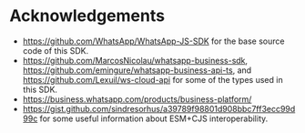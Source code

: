 # Acknowledgements

- <https://github.com/WhatsApp/WhatsApp-JS-SDK> for the base source code of this
  SDK.
- <https://github.com/MarcosNicolau/whatsapp-business-sdk>,
  <https://github.com/emingure/whatsapp-business-api-ts>, and
  <https://github.com/Lexuil/ws-cloud-api> for some of the types used in this
  SDK.
- <https://business.whatsapp.com/products/business-platform/>
- <https://gist.github.com/sindresorhus/a39789f98801d908bbc7ff3ecc99d99c> for
  some useful information about ESM+CJS interoperability.
